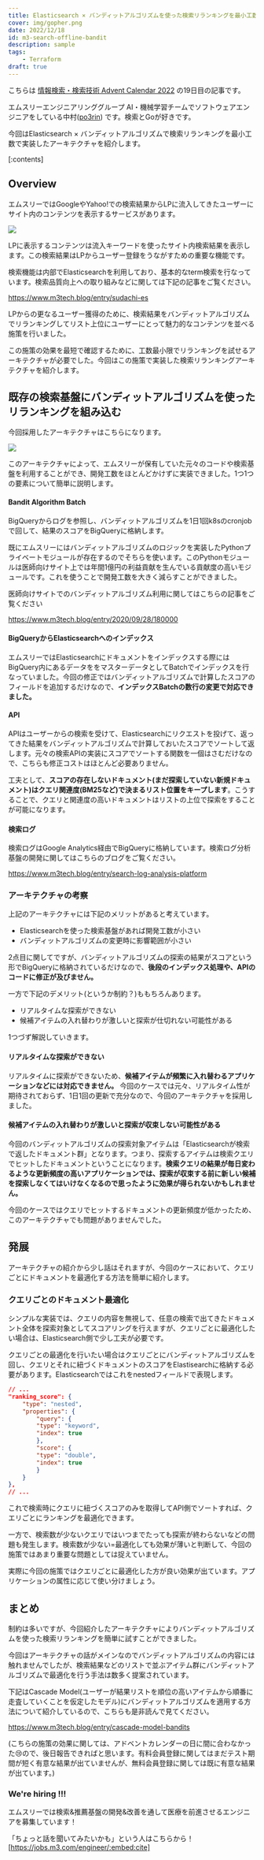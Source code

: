 ```yaml
---
title: Elasticsearch × バンディットアルゴリズムを使った検索リランキングを最小工数で実現したアーキテクチャ
cover: img/gopher.png
date: 2022/12/18
id: m3-search-offline-bandit
description: sample
tags:
    - Terraform
draft: true
---
```


こちらは [情報検索・検索技術 Advent Calendar 2022](https://adventar.org/calendars/7389) の19日目の記事です。

エムスリーエンジニアリンググループ AI・機械学習チームでソフトウェアエンジニアをしている中村([po3rin](https://twitter.com/po3rin)) です。検索とGoが好きです。

今回はElasticsearch × バンディットアルゴリズムで検索リランキングを最小工数で実装したアーキテクチャを紹介します。

<!-- more -->

[:contents]

## Overview

エムスリーではGoogleやYahoo!での検索結果からLPに流入してきたユーザーにサイト内のコンテンツを表示するサービスがあります。

![](./lp.png)

LPに表示するコンテンツは流入キーワードを使ったサイト内検索結果を表示します。この検索結果はLPからユーザー登録をうながすための重要な機能です。

検索機能は内部でElasticsearchを利用しており、基本的なterm検索を行なっています。検索品質向上への取り組みなどに関しては下記の記事をご覧ください。

https://www.m3tech.blog/entry/sudachi-es

LPからの更なるユーザー獲得のために、検索結果をバンディットアルゴリズムでリランキングしてリスト上位にユーザーにとって魅力的なコンテンツを並べる施策を行いました。

この施策の効果を最短で確認するために、工数最小限でリランキングを試せるアーキテクチャが必要でした。今回はこの施策で実装した検索リランキングアーキテクチャを紹介します。

## 既存の検索基盤にバンディットアルゴリズムを使ったリランキングを組み込む

今回採用したアーキテクチャはこちらになります。

![](./bandit-archi.png)

このアーキテクチャによって、エムスリーが保有していた元々のコードや検索基盤を利用することができ、開発工数をほとんどかけずに実装できました。1つ1つの要素について簡単に説明します。

#### Bandit Algorithm Batch

BigQueryからログを参照し、バンディットアルゴリズムを1日1回k8sのcronjobで回して、結果のスコアをBigQueryに格納します。

既にエムスリーにはバンディットアルゴリズムのロジックを実装したPythonプライベートモジュールが存在するのでそちらを使います。このPythonモジュールは医師向けサイト上では年間1億円の利益貢献を生んでいる貢献度の高いモジュールです。これを使うことで開発工数を大きく減らすことができました。

医師向けサイトでのバンディットアルゴリズム利用に関してはこちらの記事をご覧ください

https://www.m3tech.blog/entry/2020/09/28/180000

#### BigQueryからElasticsearchへのインデックス

エムスリーではElasticsearchにドキュメントをインデックスする際にはBigQuery内にあるデータををマスターデータとしてBatchでインデックスを行なっていました。今回の修正ではバンディットアルゴリズムで計算したスコアのフィールドを追加するだけなので、**インデックスBatchの数行の変更で対応できました。**

#### API

APIはユーザーからの検索を受けて、Elasticsearchにリクエストを投げて、返ってきた結果をバンディットアルゴリズムで計算しておいたスコアでソートして返します。元々の検索APIの実装にスコアでソートする関数を一個はさむだけなので、こちらも修正コストはほとんど必要ありません。

工夫として、**スコアの存在しないドキュメント(まだ探索していない新規ドキュメント)はクエリ関連度(BM25など)で決まるリスト位置をキープします**。こうすることで、クエリと関連度の高いドキュメントはリストの上位で探索をすることが可能になります。

#### 検索ログ

検索ログはGoogle Analytics経由でBigQueryに格納しています。検索ログ分析基盤の開発に関してはこちらのブログをご覧ください。

https://www.m3tech.blog/entry/search-log-analysis-platform

### アーキテクチャの考察

上記のアーキテクチャには下記のメリットがあると考えています。

* Elasticsearchを使った検索基盤があれば開発工数が小さい
* バンディットアルゴリズムの変更時に影響範囲が小さい

2点目に関してですが、バンディットアルゴリズムの探索の結果がスコアという形でBigQueryに格納されているだけなので、**後段のインデックス処理や、APIのコードに修正が及びません。**

一方で下記のデメリット(というか制約？)ももちろんあります。

* リアルタイムな探索ができない
* 候補アイテムの入れ替わりが激しいと探索が仕切れない可能性がある

1つづず解説していきます。

#### リアルタイムな探索ができない

リアルタイムに探索ができないため、**候補アイテムが頻繁に入れ替わるアプリケーションなどには対応できません。** 今回のケースでは元々、リアルタイム性が期待されておらず、1日1回の更新で充分なので、今回のアーキテクチャを採用しました。

#### 候補アイテムの入れ替わりが激しいと探索が収束しない可能性がある

今回のバンディットアルゴリズムの探索対象アイテムは「Elasticsearchが検索で返したドキュメント群」となります。つまり、探索するアイテムは検索クエリでヒットしたドキュメントということになります。**検索クエリの結果が毎日変わるような更新頻度の高いアプリケーションでは、探索が収束する前に新しい候補を探索しなくてはいけなくなるので思ったように効果が得られないかもしれません。**

今回のケースではクエリでヒットするドキュメントの更新頻度が低かったため、このアーキテクチャでも問題がありませんでした。

## 発展

アーキテクチャの紹介から少し話はそれますが、今回のケースにおいて、クエリごとにドキュメントを最適化する方法を簡単に紹介します。

### クエリごとのドキュメント最適化

シンプルな実装では、クエリの内容を無視して、任意の検索で出てきたドキュメント全体を探索対象としてスコアリングを行えますが、クエリごとに最適化したい場合は、Elasticsearch側で少し工夫が必要です。

クエリごとの最適化を行いたい場合はクエリごとにバンディットアルゴリズムを回し、クエリとそれに紐づくドキュメントのスコアをElastisearchに格納する必要があります。Elasticsearchではこれをnestedフィールドで表現します。

```json
// ...
"ranking_score": {
    "type": "nested",
    "properties": {
        "query": {
        "type": "keyword",
        "index": true
        },
        "score": {
        "type": "double",
        "index": true
        }
    }
},
// ...
```

これで検索時にクエリに紐づくスコアのみを取得してAPI側でソートすれば、クエリごとにランキングを最適化できます。

一方で、検索数が少ないクエリではいつまでたっても探索が終わらないなどの問題も発生します。検索数が少ない=最適化しても効果が薄いと判断して、今回の施策ではあまり重要な問題としては捉えていません。

実際に今回の施策ではクエリごとに最適化した方が良い効果が出ています。アプリケーションの属性に応じて使い分けましょう。

## まとめ

制約は多いですが、今回紹介したアーキテクチャによりバンディットアルゴリズムを使った検索リランキングを簡単に試すことができました。

今回はアーキテクチャの話がメインなのでバンディットアルゴリズムの内容には触れませんでしたが、検索結果などのリストで並ぶアイテム群にバンディットアルゴリズムで最適化を行う手法は数多く提案されています。

下記はCascade Model(ユーザーが結果リストを順位の高いアイテムから順番に走査していくことを仮定したモデル)にバンディットアルゴリズムを適用する方法について紹介しているので、こちらも是非読んで見てください。

https://www.m3tech.blog/entry/cascade-model-bandits

(こちらの施策の効果に関しては、アドベントカレンダーの日に間に合わなかった😢ので、後日報告できればと思います。有料会員登録に関してはまだテスト期間が短く有意な結果が出ていませんが、無料会員登録に関しては既に有意な結果が出ています。)

### We're hiring !!!

エムスリーでは検索&推薦基盤の開発&改善を通して医療を前進させるエンジニアを募集しています！

「ちょっと話を聞いてみたいかも」という人はこちらから！
[https://jobs.m3.com/engineer/:embed:cite]
